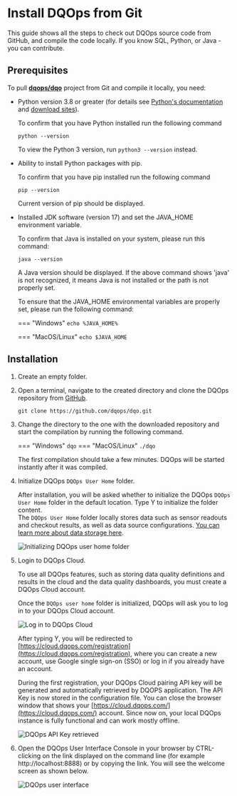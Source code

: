 # Install DQOps from Git
This guide shows all the steps to check out DQOps source code from GitHub, and compile the code locally. If you know SQL, Python, or Java - you can contribute.

## Prerequisites

To pull **[dqops/dqo](https://github.com/dqops/dqo.git)** project from Git and compile it locally, you need:

 -  Python version 3.8 or greater (for details see [Python's documentation](https://www.python.org/doc/) and [download sites](https://www.python.org/downloads/)).

    To confirm that you have Python installed run the following command

    ```
    python --version
    ```
   
    To view the Python 3 version, run `python3 --version` instead.


 -  Ability to install Python packages with pip.

    To confirm that you have pip installed run the following command

    ```
    pip --version
    ```
   
    Current version of pip should be displayed.


 -  Installed JDK software (version 17) and set the JAVA_HOME environment variable.

    To confirm that Java is installed on your system, please run this command:

    ```
    java --version
    ```
   
    A Java version should be displayed. If the above command shows 'java' is not recognized, it means Java is not
    installed or the path is not properly set.

    To ensure that the JAVA_HOME environmental variables are properly set, please run the following command:

    === "Windows"
        ```
        echo %JAVA_HOME%
        ```

    === "MacOS/Linux"
        ```
        echo $JAVA_HOME
        ```

## Installation

1.  Create an empty folder. 

2.  Open a terminal, navigate to the created directory and clone the DQOps repository from [GitHub](https://github.com/dqops/dqo).
    
    ```
    git clone https://github.com/dqops/dqo.git
    ```

3.  Change the directory to the one with the downloaded repository and start the compilation by running the following command.

    === "Windows"
        ```
        dqo
        ```
    === "MacOS/Linux"
        ```
        ./dqo
        ```

    The first compilation should take a few minutes. DQOps will be started instantly after it was compiled.

4.  Initialize DQOps `DQOps User Home` folder.

    After installation, you will be asked whether to initialize the DQOps `DQOps User Home` folder in the default location.
    Type Y to initialize the folder content.  
    The `DQOps User Home` folder locally stores data such as sensor readouts and checkout results, as well as data source configurations.
    [You can learn more about data storage here](../dqo-concepts/data-storage-of-data-quality-results.md).

    ![Initializing DQOps user home folder](https://dqops.com/docs/images/getting-started/initializing-user-home-folder2.png)

5.  Login to DQOps Cloud.

    To use all DQOps features, such as storing data quality definitions and results in the cloud and the data quality dashboards, you
    must create a DQOps Cloud account.

    Once the `DQOps user home` folder is initialized, DQOps will ask you to log in to your DQOps Cloud account.
    
    ![Log in to DQOps Cloud](https://dqops.com/docs/images/getting-started/log-in-to-dqops-cloud3.png) 

    After typing Y, you will be redirected to [https://cloud.dqops.com/registration](https://cloud.dqops.com/registration),
    where you can create a new account, use Google single sign-on (SSO) or log in if you already have an account.

    During the first registration, your DQOps Cloud pairing API key will be generated and automatically retrieved by DQOPS application.
    The API Key is now stored in the configuration file. You can close the browser window that shows your
    [https://cloud.dqops.com/](https://cloud.dqops.com/) account. Since now on, your local DQOps instance is fully functional
    and can work mostly offline.

    ![DQOps API Key retrieved](https://dqops.com/docs/images/getting-started/dqops-api-key-retrieved.png)

6.  Open the DQOps User Interface Console in your browser by CTRL-clicking on the link displayed on the command line (for example http://localhost:8888)
    or by copying the link. You will see the welcome screen as shown below.

    ![DQOps user interface](https://dqops.com/docs/images/getting-started/dqops-user-interface.png)
